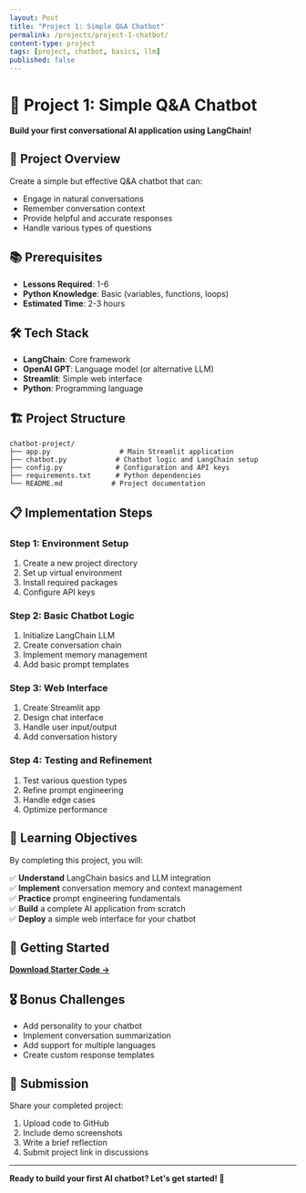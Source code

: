 ```yaml
---
layout: Post
title: "Project 1: Simple Q&A Chatbot"
permalink: /projects/project-1-chatbot/
content-type: project
tags: [project, chatbot, basics, llm]
published: false
---
```


# 🤖 Project 1: Simple Q&A Chatbot

**Build your first conversational AI application using LangChain!**

## 🎯 Project Overview

Create a simple but effective Q&A chatbot that can:
- Engage in natural conversations
- Remember conversation context
- Provide helpful and accurate responses
- Handle various types of questions

## 📚 Prerequisites

- **Lessons Required**: 1-6
- **Python Knowledge**: Basic (variables, functions, loops)
- **Estimated Time**: 2-3 hours

## 🛠️ Tech Stack

- **LangChain**: Core framework
- **OpenAI GPT**: Language model (or alternative LLM)
- **Streamlit**: Simple web interface
- **Python**: Programming language

## 🏗️ Project Structure

```
chatbot-project/
├── app.py                 # Main Streamlit application
├── chatbot.py            # Chatbot logic and LangChain setup
├── config.py             # Configuration and API keys
├── requirements.txt      # Python dependencies
└── README.md            # Project documentation
```

## 📋 Implementation Steps

### Step 1: Environment Setup

1. Create a new project directory
2. Set up virtual environment
3. Install required packages
4. Configure API keys

### Step 2: Basic Chatbot Logic

1. Initialize LangChain LLM
2. Create conversation chain
3. Implement memory management
4. Add basic prompt templates

### Step 3: Web Interface

1. Create Streamlit app
2. Design chat interface
3. Handle user input/output
4. Add conversation history

### Step 4: Testing and Refinement

1. Test various question types
2. Refine prompt engineering
3. Handle edge cases
4. Optimize performance

## 🎯 Learning Objectives

By completing this project, you will:

✅ **Understand** LangChain basics and LLM integration  
✅ **Implement** conversation memory and context management  
✅ **Practice** prompt engineering fundamentals  
✅ **Build** a complete AI application from scratch  
✅ **Deploy** a simple web interface for your chatbot  

## 🚀 Getting Started

[**Download Starter Code →**](https://github.com/sanjanb/generative-ai-langchain/tree/main/projects/project-1-starter)

## 🎖️ Bonus Challenges

- Add personality to your chatbot
- Implement conversation summarization
- Add support for multiple languages
- Create custom response templates

## 📝 Submission

Share your completed project:
1. Upload code to GitHub
2. Include demo screenshots
3. Write a brief reflection
4. Submit project link in discussions

---

**Ready to build your first AI chatbot? Let's get started! 🚀**